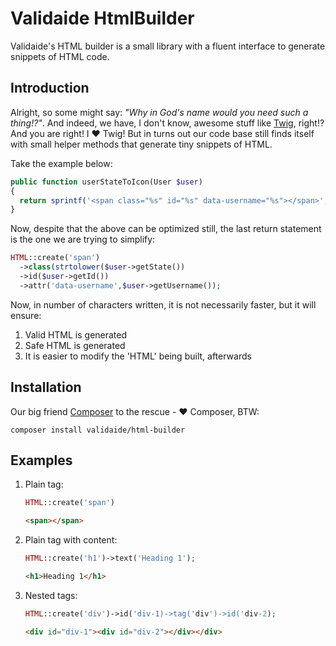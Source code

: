 # Validaide HtmlBuilder
Validaide's HTML builder is a small library with a fluent interface to generate snippets of HTML code.

## Introduction
Alright, so some might say: *"Why in God's name would you need such a thing!?"*.
And indeed, we have, I don't know, awesome stuff like [Twig](https://twig.symfony.com/), right!?
And you are right! I :heart: Twig! But in turns out our code base still finds itself with small helper methods that generate tiny snippets of HTML.

Take the example below:

```php
public function userStateToIcon(User $user)
{
  return sprintf('<span class="%s" id="%s" data-username="%s"></span>', strtolower($user->getState()), $user->getId(), $user->getUsername()):
}
```

Now, despite that the above can be optimized still, the last return statement is the one we are trying to simplify:

```php
HTML::create('span')
  ->class(strtolower($user->getState())
  ->id($user->getId())
  ->attr('data-username',$user->getUsername());
```

Now, in number of characters written, it is not necessarily faster, but it will ensure:
1. Valid HTML is generated
2. Safe HTML is generated
3. It is easier to modify the 'HTML' being built, afterwards

## Installation

Our big friend [Composer](https://getcomposer.org/) to the rescue - :heart: Composer, BTW:
```
composer install validaide/html-builder
```

## Examples
1. Plain tag:
   ```php
   HTML::create('span')
   ```
   ```html
   <span></span>
   ```
2. Plain tag with content:
   ```php
   HTML::create('h1')->text('Heading 1');
   ```
   ```html
   <h1>Heading 1</h1>
   ```
3. Nested tags:
   ```php
   HTML::create('div')->id('div-1)->tag('div')->id('div-2);
   ```
   ```html
   <div id="div-1"><div id="div-2"></div></div>
   ```